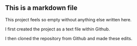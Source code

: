 ## This is a markdown file

This project feels so empty without anything else written here.

I first created the project as a text file within Github.

I then cloned the repository from Github and made these edits.

